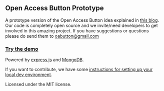 ## Open Access Button Prototype

A prototype version of the Open Access Button idea explained in [this blog](http://oabutton.wordpress.com/2013/07/06/our-project-short-version/).
Our code is completely open source and we invite/need developers to get involved in this amazing project. If you have suggestions or questions please do send them to oabutton@gmail.com
### [Try the demo](http://oabutton.herokuapp.com/)


Powered by [express.js](http://expressjs.com) and [MongoDB](http://www.mongodb.org).

If you want to contribute, we have some [instructions for setting up your local dev environment](https://github.com/OAButton/server/blob/develop/instructions.md).

Licensed under the MIT license.
